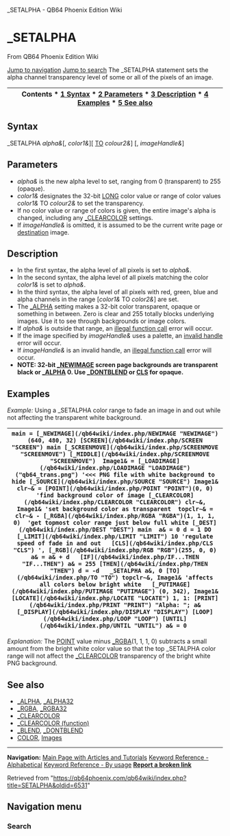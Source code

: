 


\_SETALPHA - QB64 Phoenix Edition Wiki








# \_SETALPHA



From QB64 Phoenix Edition Wiki



[Jump to navigation](#mw-head)
[Jump to search](#searchInput)
The \_SETALPHA statement sets the alpha channel transparency level of some or all of the pixels of an image.


  






| Contents * [1 Syntax](#Syntax) * [2 Parameters](#Parameters) * [3 Description](#Description) * [4 Examples](#Examples) * [5 See also](#See_also) |
| --- |


## Syntax


\_SETALPHA *alpha&*[, *color1&*][ [TO](/qb64wiki/index.php/TO "TO") *colour2&*] [, *imageHandle&*]
  




## Parameters


* *alpha&* is the new alpha level to set, ranging from 0 (transparent) to 255 (opaque).
* *color1&* designates the 32-bit [LONG](/qb64wiki/index.php/LONG "LONG") color value or range of color values *color1&* TO *colour2&* to set the transparency.
* If no color value or range of colors is given, the entire image's alpha is changed, including any [\_CLEARCOLOR](/qb64wiki/index.php/CLEARCOLOR "CLEARCOLOR") settings.
* If *imageHandle&* is omitted, it is assumed to be the current write page or [destination](/qb64wiki/index.php/DEST "DEST") image.


  




## Description


* In the first syntax, the alpha level of all pixels is set to *alpha&*.
* In the second syntax, the alpha level of all pixels matching the color *color1&* is set to *alpha&*.
* In the third syntax, the alpha level of all pixels with red, green, blue and alpha channels in the range [*color1&* TO *color2&*] are set.
* The [\_ALPHA](/qb64wiki/index.php/ALPHA "ALPHA") setting makes a 32-bit color transparent, opaque or something in between. Zero is clear and 255 totally blocks underlying images. Use it to see through backgrounds or image colors.
* If *alpha&* is outside that range, an [illegal function call](/qb64wiki/index.php/ERROR_Codes "ERROR Codes") error will occur.
* If the image specified by *imageHandle&* uses a palette, an [invalid handle](/qb64wiki/index.php/ERROR_Codes "ERROR Codes") error will occur.
* If *imageHandle&* is an invalid handle, an [illegal function call](/qb64wiki/index.php/ERROR_Codes "ERROR Codes") error will occur.
* **NOTE: 32-bit [\_NEWIMAGE](/qb64wiki/index.php/NEWIMAGE "NEWIMAGE") screen page backgrounds are transparent black or [\_ALPHA](/qb64wiki/index.php/ALPHA "ALPHA") 0. Use [\_DONTBLEND](/qb64wiki/index.php/DONTBLEND "DONTBLEND") or [CLS](/qb64wiki/index.php/CLS "CLS") for opaque.**


  




## Examples


*Example:* Using a \_SETALPHA color range to fade an image in and out while not affecting the transparent white background.





| ``` main = [_NEWIMAGE](/qb64wiki/index.php/NEWIMAGE "NEWIMAGE")(640, 480, 32) [SCREEN](/qb64wiki/index.php/SCREEN "SCREEN") main [_SCREENMOVE](/qb64wiki/index.php/SCREENMOVE "SCREENMOVE") [_MIDDLE](/qb64wiki/index.php/SCREENMOVE "SCREENMOVE")  Image1& = [_LOADIMAGE](/qb64wiki/index.php/LOADIMAGE "LOADIMAGE")("qb64_trans.png") '<<< PNG file with white background to hide [_SOURCE](/qb64wiki/index.php/SOURCE "SOURCE") Image1& clr~& = [POINT](/qb64wiki/index.php/POINT "POINT")(0, 0) 'find background color of image [_CLEARCOLOR](/qb64wiki/index.php/CLEARCOLOR "CLEARCOLOR") clr~&, Image1& 'set background color as transparent  topclr~& = clr~& - [_RGBA](/qb64wiki/index.php/RGBA "RGBA")(1, 1, 1, 0)  'get topmost color range just below full white [_DEST](/qb64wiki/index.php/DEST "DEST") main  a& = 0 d = 1 DO   [_LIMIT](/qb64wiki/index.php/LIMIT "LIMIT") 10 'regulate speed of fade in and out   [CLS](/qb64wiki/index.php/CLS "CLS") ', [_RGB](/qb64wiki/index.php/RGB "RGB")(255, 0, 0)   a& = a& + d   [IF](/qb64wiki/index.php/IF...THEN "IF...THEN") a& = 255 [THEN](/qb64wiki/index.php/THEN "THEN") d = -d   _SETALPHA a&, 0 [TO](/qb64wiki/index.php/TO "TO") topclr~&, Image1& 'affects all colors below bright white   [_PUTIMAGE](/qb64wiki/index.php/PUTIMAGE "PUTIMAGE") (0, 342), Image1&   [LOCATE](/qb64wiki/index.php/LOCATE "LOCATE") 1, 1: [PRINT](/qb64wiki/index.php/PRINT "PRINT") "Alpha: "; a&   [_DISPLAY](/qb64wiki/index.php/DISPLAY "DISPLAY") [LOOP](/qb64wiki/index.php/LOOP "LOOP") [UNTIL](/qb64wiki/index.php/UNTIL "UNTIL") a& = 0  ``` |
| --- |


*Explanation:* The [POINT](/qb64wiki/index.php/POINT "POINT") value minus [\_RGBA](/qb64wiki/index.php/RGBA "RGBA")(1, 1, 1, 0) subtracts a small amount from the bright white color value so that the top \_SETALPHA color range will not affect the [\_CLEARCOLOR](/qb64wiki/index.php/CLEARCOLOR "CLEARCOLOR") transparency of the bright white PNG background.
  




## See also


* [\_ALPHA](/qb64wiki/index.php/ALPHA "ALPHA"), [\_ALPHA32](/qb64wiki/index.php/ALPHA32 "ALPHA32")
* [\_RGBA](/qb64wiki/index.php/RGBA "RGBA"), [\_RGBA32](/qb64wiki/index.php/RGBA32 "RGBA32")
* [\_CLEARCOLOR](/qb64wiki/index.php/CLEARCOLOR "CLEARCOLOR")
* [\_CLEARCOLOR (function)](/qb64wiki/index.php/CLEARCOLOR_(function) "CLEARCOLOR (function)")
* [\_BLEND](/qb64wiki/index.php/BLEND "BLEND"), [\_DONTBLEND](/qb64wiki/index.php/DONTBLEND "DONTBLEND")
* [COLOR](/qb64wiki/index.php/COLOR "COLOR"), [Images](/qb64wiki/index.php/Images "Images")


  






---


**Navigation:**
[Main Page with Articles and Tutorials](/qb64wiki/index.php/Main_Page "Main Page")
[Keyword Reference - Alphabetical](/qb64wiki/index.php/Keyword_Reference_-_Alphabetical "Keyword Reference - Alphabetical")
[Keyword Reference - By usage](/qb64wiki/index.php/Keyword_Reference_-_By_usage "Keyword Reference - By usage")
**[Report a broken link](https://qb64phoenix.com/forum/showthread.php?tid=2800)**  





Retrieved from "<https://qb64phoenix.com/qb64wiki/index.php?title=SETALPHA&oldid=6531>"




## Navigation menu








### Search





















